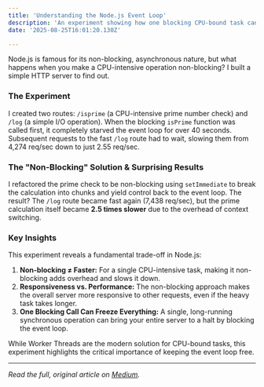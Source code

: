 ```yaml
---
title: 'Understanding the Node.js Event Loop'
description: 'An experiment showing how one blocking CPU-bound task can starve the event loop, and the trade-offs of non-blocking alternatives.'
date: '2025-08-25T16:01:20.130Z'

---
```


Node.js is famous for its non-blocking, asynchronous nature, but what happens when you make a CPU-intensive operation non-blocking? I built a simple HTTP server to find out.

### The Experiment

I created two routes: `/isprime` (a CPU-intensive prime number check) and `/log` (a simple I/O operation). When the blocking `isPrime` function was called first, it completely starved the event loop for over 40 seconds. Subsequent requests to the fast `/log` route had to wait, slowing them from 4,274 req/sec down to just 2.55 req/sec.

### The "Non-Blocking" Solution & Surprising Results

I refactored the prime check to be non-blocking using `setImmediate` to break the calculation into chunks and yield control back to the event loop. The result? The `/log` route became fast again (7,438 req/sec), but the prime calculation itself became **2.5 times slower** due to the overhead of context switching.

### Key Insights

This experiment reveals a fundamental trade-off in Node.js:

1.  **Non-blocking ≠ Faster:** For a single CPU-intensive task, making it non-blocking adds overhead and slows it down.
2.  **Responsiveness vs. Performance:** The non-blocking approach makes the overall server more responsive to other requests, even if the heavy task takes longer.
3.  **One Blocking Call Can Freeze Everything:** A single, long-running synchronous operation can bring your entire server to a halt by blocking the event loop.

While Worker Threads are the modern solution for CPU-bound tasks, this experiment highlights the critical importance of keeping the event loop free.

---

*Read the full, original article on [Medium](https://medium.com/@gudapranaynetha/understanding-node-js-a1d58a5589b1).*
